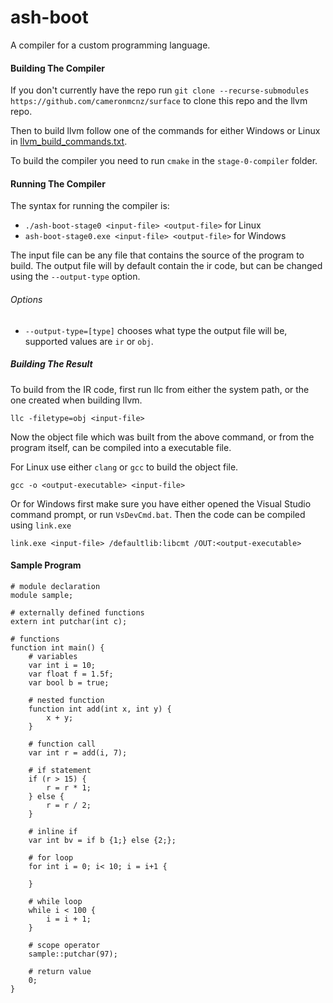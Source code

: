# ash-boot
A compiler for a custom programming language.

#### Building The Compiler
If you don't currently have the repo run `git clone --recurse-submodules https://github.com/cameronmcnz/surface`
to clone this repo and the llvm repo.

Then to build llvm follow one of the commands for either Windows or Linux in
[llvm_build_commands.txt](./llvm_build_commands.txt).

To build the compiler you need to run `cmake` in the `stage-0-compiler` folder.

#### Running The Compiler
The syntax for running the compiler is:
- `./ash-boot-stage0 <input-file> <output-file>` for Linux
- `ash-boot-stage0.exe <input-file> <output-file>` for Windows

The input file can be any file that contains the source of the program to build.
The output file will by default contain the ir code, but can be changed using the `--output-type` option.

###### Options
- `--output-type=[type]` chooses what type the output file will be, supported values are `ir` or `obj`.

##### Building The Result
To build from the IR code, first run llc from either the system path, or the one created when building llvm.

`llc -filetype=obj <input-file>`

Now the object file which was built from the above command, or from the program itself, can be compiled into a executable file.

For Linux use either `clang` or `gcc` to build the object file.

`gcc -o <output-executable> <input-file>`

Or for Windows first make sure you have either opened the Visual Studio command prompt, or run `VsDevCmd.bat`.
Then the code can be compiled using `link.exe`

`link.exe <input-file> /defaultlib:libcmt /OUT:<output-executable>`

#### Sample Program
```
# module declaration
module sample;

# externally defined functions
extern int putchar(int c);

# functions
function int main() {
	# variables
	var int i = 10;
	var float f = 1.5f;
	var bool b = true;

	# nested function
	function int add(int x, int y) {
		x + y;
	}

	# function call
	var int r = add(i, 7);

	# if statement
	if (r > 15) {
		r = r * 1;
	} else {
		r = r / 2;
	}

	# inline if
	var int bv = if b {1;} else {2;};
	
	# for loop
	for int i = 0; i< 10; i = i+1 {
		
	}
	
	# while loop
	while i < 100 {
		i = i + 1;
	}
	
	# scope operator
	sample::putchar(97);
	
	# return value
	0;
}
```